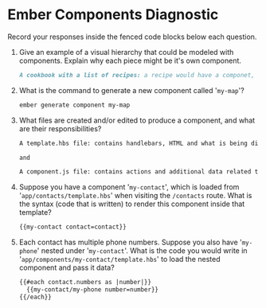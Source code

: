 # Ember Components Diagnostic

Record your responses inside the fenced code blocks below each question.

1.  Give an example of a visual hierarchy that could be modeled with components. Explain why each piece might be it's own component.

    ```md
    A cookbook with a list of recipes: a recipe would have a componet, then the  ingredients would have their own componet (ingredient) as would the directions. 
    ```

1.  What is the command to generate a new component called '`my-map`'?

    ```sh
    ember generate component my-map
    ```

1.  What files are created and/or edited to produce a component, and what are their responsibilities?

    ```md
    A template.hbs file: contains handlebars, HTML and what is being displayed to the user.

    and

    A component.js file: contains actions and additional data related to the component.
    ```

1.  Suppose you have a component '`my-contact`', which is loaded from
    '`app/contacts/template.hbs`' when visiting the `/contacts` route. What is
    the syntax (code that is written) to render this component inside that template?

    ```html
    {{my-contact contact=contact}}
    ```

1.  Each contact has multiple phone numbers. Suppose you also have '`my-phone`'
    nested under '`my-contact`'. What is the code you would write in
    '`app/components/my-contact/template.hbs`' to load the nested component and
    pass it data?

    ```html
    {{#each contact.numbers as |number|}}
      {{my-contact/my-phone number=number}}
    {{/each}}
    ```
